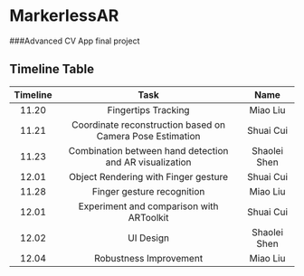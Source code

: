 # MarkerlessAR
###Advanced CV App final project
## Timeline Table
|Timeline| Task  | Name
|:-:|:-:|:-:|
|11.20|Fingertips Tracking|Miao Liu|
|11.21|Coordinate reconstruction based on Camera Pose Estimation|Shuai Cui|
|11.23|Combination between hand detection and AR visualization|Shaolei Shen|
|12.01|Object Rendering with Finger gesture|Shuai Cui|
|11.28|Finger gesture recognition|Miao Liu|
|12.01|Experiment and comparison with ARToolkit|Shuai Cui|
|12.02|UI Design|Shaolei Shen|
|12.04|Robustness Improvement|Miao Liu|


